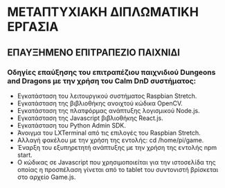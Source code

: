 # ΜΕΤΑΠΤΥΧΙΑΚΗ ΔΙΠΛΩΜΑΤΙΚΗ ΕΡΓΑΣΙΑ
## ΕΠΑΥΞΗΜΕΝΟ ΕΠΙΤΡΑΠΕΖΙΟ ΠΑΙΧΝΙΔΙ
### Οδηγίες επαύξησης του επιτραπέζιου παιχνιδιού Dungeons and Dragons με την χρήση του Calm DnD συστήματος:
- Εγκατάσταση του λειτουργικού συστήματος Raspbian Stretch.
- Εγκατάσταση της βιβλιοθήκης ανοιχτού κώδικα OpenCV.
- Εγκατάσταση της πλατφόρμας ανάπτυξης λογισμικού Node.js.
- Εγκατάσταση της Javascript βιβλιοθήκης React.js.
- Εγκατάσταση του Python Admin SDK.
- Άνοιγμα του LXTerminal από τις επιλογές του Raspbian Stretch. 
- Αλλαγή φακέλου με την χρήση της εντολής: cd /home/pi/game.
- Έναρξη του εξυπηρετητή ανάπτυξης με την χρήση της εντολής npm start.
- Ο κώδικας σε Javascript που χρησιμοποιείται για την ιστοσελίδα της οποίας η προσπέλαση γίνεται από το tablet του συντονιστή βρίσκεται στο αρχείο Game.js.
